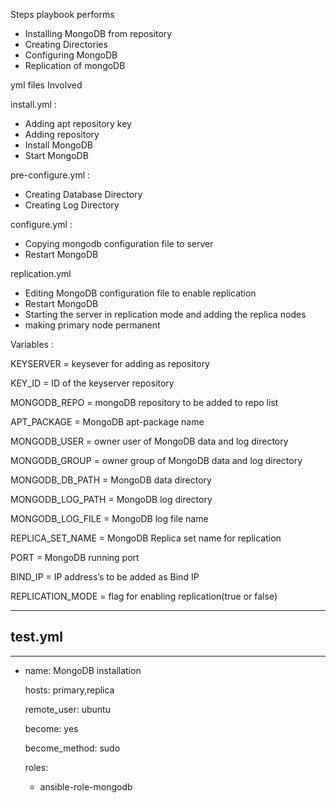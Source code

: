 Steps playbook performs

- Installing MongoDB from repository
- Creating Directories
- Configuring MongoDB
- Replication of mongoDB

yml files Involved

install.yml :

- Adding apt repository key
- Adding repository
- Install MongoDB
- Start MongoDB

pre-configure.yml :

- Creating Database Directory
- Creating Log Directory

configure.yml :

- Copying mongodb configuration file to server
- Restart MongoDB

replication.yml

- Editing MongoDB configuration file to enable replication
- Restart MongoDB
- Starting the server in replication mode and adding the replica nodes
- making primary node permanent

Variables :

KEYSERVER = keysever for adding as repository

KEY_ID = ID of the keyserver repository

MONGODB_REPO = mongoDB repository to be added to repo list

APT_PACKAGE = MongoDB apt-package name

MONGODB_USER = owner user of MongoDB data and log directory

MONGODB_GROUP = owner group of MongoDB data and log directory

MONGODB_DB_PATH = MongoDB data directory

MONGODB_LOG_PATH = MongoDB log directory

MONGODB_LOG_FILE = MongoDB log file name

REPLICA_SET_NAME = MongoDB Replica set name for replication

PORT = MongoDB running port

BIND_IP = IP address’s to be added as Bind IP

REPLICATION_MODE = flag for enabling replication(true or false)

--------
test.yml
--------

---

- name: MongoDB installation

  hosts: primary,replica
  
  remote_user: ubuntu
  
  become: yes
  
  become_method: sudo
  
  roles:
    - ansible-role-mongodb

